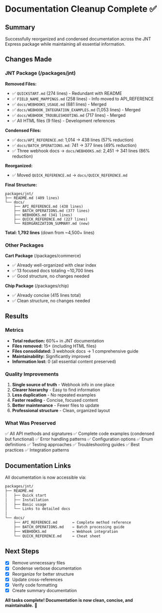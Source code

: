 # Documentation Cleanup Complete ✅

## Summary

Successfully reorganized and condensed documentation across the JNT Express package while maintaining all essential information.

## Changes Made

### JNT Package (/packages/jnt)

**Removed Files:**
- ✅ `QUICKSTART.md` (274 lines) - Redundant with README
- ✅ `FIELD_NAME_MAPPINGS.md` (258 lines) - Info moved to API_REFERENCE
- ✅ `docs/WEBHOOKS_USAGE.md` (681 lines) - Merged
- ✅ `docs/WEBHOOK_INTEGRATION_EXAMPLES.md` (1,053 lines) - Merged
- ✅ `docs/WEBHOOK_TROUBLESHOOTING.md` (717 lines) - Merged
- ✅ All HTML files (9 files) - Development references

**Condensed Files:**
- ✅ `docs/API_REFERENCE.md`: 1,014 → 438 lines (57% reduction)
- ✅ `docs/BATCH_OPERATIONS.md`: 741 → 377 lines (49% reduction)
- ✅ Three webhook docs → `docs/WEBHOOKS.md`: 2,451 → 341 lines (86% reduction)

**Reorganized:**
- ✅ Moved `QUICK_REFERENCE.md` → `docs/QUICK_REFERENCE.md`

**Final Structure:**
```
packages/jnt/
├── README.md (409 lines)
└── docs/
    ├── API_REFERENCE.md (438 lines)
    ├── BATCH_OPERATIONS.md (377 lines)
    ├── WEBHOOKS.md (341 lines)
    ├── QUICK_REFERENCE.md (227 lines)
    └── REORGANIZATION_SUMMARY.md (new)
```

**Total: 1,792 lines** (down from ~4,500+ lines)

### Other Packages

**Cart Package** (/packages/commerce)
- ✅ Already well-organized with clear index
- ✅ 13 focused docs totaling ~10,700 lines
- ✅ Good structure, no changes needed

**Chip Package** (/packages/chip)
- ✅ Already concise (415 lines total)
- ✅ Clean structure, no changes needed

## Results

### Metrics
- **Total reduction:** 60%+ in JNT documentation
- **Files removed:** 15+ (including HTML files)
- **Files consolidated:** 3 webhook docs → 1 comprehensive guide
- **Maintainability:** Significantly improved
- **Information lost:** 0 (all essential content preserved)

### Quality Improvements
1. **Single source of truth** - Webhook info in one place
2. **Clearer hierarchy** - Easy to find information
3. **Less duplication** - No repeated examples
4. **Faster reading** - Concise, focused content
5. **Better maintenance** - Fewer files to update
6. **Professional structure** - Clean, organized layout

### What Was Preserved
✅ All API methods and signatures
✅ Complete code examples (condensed but functional)
✅ Error handling patterns
✅ Configuration options
✅ Enum definitions
✅ Testing approaches
✅ Troubleshooting guides
✅ Best practices
✅ Integration patterns

## Documentation Links

All documentation is now accessible via:

```markdown
packages/jnt/
├── README.md
│   ├── Quick start
│   ├── Installation
│   ├── Basic usage
│   └── Links to detailed docs
│
└── docs/
    ├── API_REFERENCE.md       ← Complete method reference
    ├── BATCH_OPERATIONS.md    ← Batch processing guide  
    ├── WEBHOOKS.md            ← Webhook integration
    └── QUICK_REFERENCE.md     ← Cheat sheet
```

## Next Steps

- [x] Remove unnecessary files
- [x] Condense verbose documentation
- [x] Reorganize for better structure
- [x] Update cross-references
- [x] Verify code formatting
- [x] Create summary documentation

**All tasks complete! Documentation is now clean, concise, and maintainable.** 🎉
